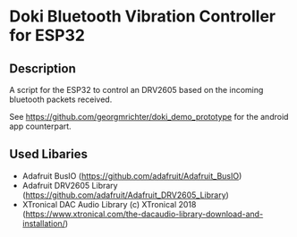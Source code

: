 # Doki Bluetooth Vibration Controller for ESP32

## Description
A script for the ESP32 to control an DRV2605 based on the incoming bluetooth packets received.

See https://github.com/georgmrichter/doki_demo_prototype for the android app counterpart.

## Used Libaries

* Adafruit BusIO (https://github.com/adafruit/Adafruit_BusIO)
* Adafruit DRV2605 Library (https://github.com/adafruit/Adafruit_DRV2605_Library)
* XTronical DAC Audio Library (c) XTronical 2018 (https://www.xtronical.com/the-dacaudio-library-download-and-installation/)
